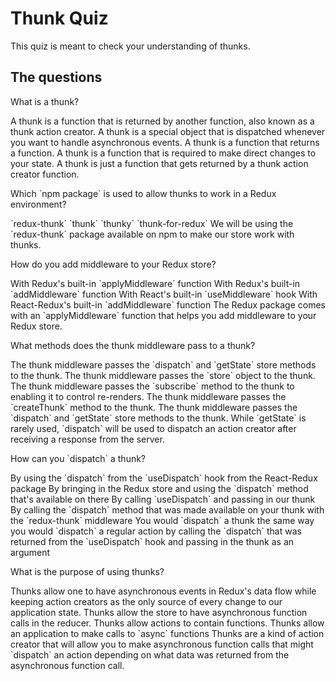 # Thunk Quiz

This quiz is meant to check your understanding of thunks.

## The questions

<quiz>
  <question>
    <p>What is a thunk?</p>
    <answer correct>A thunk is a function that is returned by another
    function, also known as a thunk action creator.</answer>
    <answer>A thunk is a special object that is dispatched whenever
    you want to handle asynchronous events.</answer>
    <answer>A thunk is a function that returns a function.</answer>
    <answer>A thunk is a function that is required to make direct changes to your state.</answer>
    <explanation>A thunk is just a function that gets returned by a thunk action
    creator function.</explanation>
  </question>
</quiz>

<quiz>
  <question>
    <p>Which `npm package` is used to allow thunks to work in a Redux environment?</p>
    <answer correct>`redux-thunk`</answer>
    <answer>`thunk`</answer>
    <answer>`thunky`</answer>
    <answer>`thunk-for-redux`</answer>
    <explanation>We will be using the `redux-thunk` package available on npm to
    make our store work with thunks.</explanation>
  </question>
</quiz>

<quiz>
  <question>
    <p>How do you add middleware to your Redux store?</p>
    <answer correct>With Redux's built-in `applyMiddleware` function</answer>
    <answer>With Redux's built-in `addMiddleware` function</answer>
    <answer>With React's built-in `useMiddleware` hook</answer>
    <answer>With React-Redux's built-in `addMiddleware` function</answer>
    <explanation>The Redux package comes with an `applyMiddleware` function
    that helps you add middleware to your Redux store.</explanation>
  </question>
</quiz>

<quiz>
  <question>
    <p>What methods does the thunk middleware pass to a thunk?</p>
    <answer correct>The thunk middleware passes the `dispatch` and `getState`
    store methods to the thunk.</answer>
    <answer>The thunk middleware passes the `store` object to the
    thunk.</answer>
    <answer>The thunk middleware passes the `subscribe` method to the thunk
    to enabling it to control re-renders.</answer>
    <answer>The thunk middleware passes the `createThunk` method to the
    thunk.</answer>
    <explanation>The thunk middleware passes the `dispatch` and `getState`
  store methods to the thunk. While `getState` is rarely used, `dispatch` will
  be used to dispatch an action creator after receiving a response from the server.</explanation>
  </question>
</quiz>

<quiz>
  <question>
    <p>How can you `dispatch` a thunk?</p>
    <answer correct>By using the `dispatch` from the `useDispatch` hook from the
    React-Redux package</answer>
    <answer>By bringing in the Redux store and using the `dispatch` method
    that's available on there</answer>
    <answer>By calling `useDispatch` and passing in our thunk</answer>
    <answer>By calling the `dispatch` method that was made available on your
    thunk with the `redux-thunk` middleware</answer>
    <explanation>You would `dispatch` a thunk the same way you would `dispatch`
    a regular action by calling the `dispatch` that was returned from the
    `useDispatch` hook and passing in the thunk as an argument</explanation>
  </question>
</quiz>

<quiz>
  <question>
    <p>What is the purpose of using thunks?</p>
    <answer correct>Thunks allow one to have asynchronous events in Redux's data
    flow while keeping action creators as the only source of every change to our
    application state.</answer>
    <answer>Thunks allow the store to have asynchronous function calls in the
    reducer.</answer>
    <answer>Thunks allow actions to contain functions.</answer>
    <answer>Thunks allow an application to make calls to `async` functions</answer>
    <explanation>Thunks are a kind of action creator that will allow you to make
    asynchronous function calls that might `dispatch` an action depending on
    what data was returned from the asynchronous function call.</explanation>
  </question>
</quiz>

